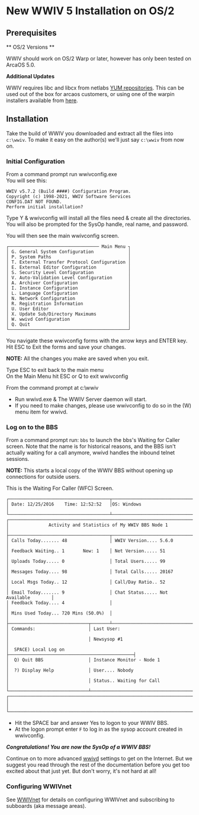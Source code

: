 # New WWIV 5 Installation on OS/2

## Prerequisites

** OS/2 Versions **

WWIV should work on OS/2 Warp or later, however has only been tested on 
ArcaOS 5.0.

**Additional Updates**

WWIV requires libc and libcx from netlabs 
[YUM repositories](https://trac.netlabs.org/rpm). This can be used out of the
box for arcaos customers, or using one of the warpin installers available 
from [here](https://trac.netlabs.org/rpm).


## Installation

Take the build of WWIV you downloaded and extract all the files 
into ```c:\wwiv```. To make it easy on the author(s) we'll 
just say ```c:\wwiv``` from now on.

### Initial Configuration
From a command prompt run wwivconfig.exe  
You will see this:  

    WWIV v5.7.2 (Build ####) Configuration Program.
    Copyright (c) 1998-2021, WWIV Software Services
    CONFIG.DAT NOT FOUND.
    Perform initial installation?

Type Y & wwivconfig will install all the files need & create all the directories. You will also be prompted for the SysOp handle, real name, and password.

You will then see the main wwivconfig screen.

    ┌────────────────────────────────── Main Menu ┐
    │ G. General System Configuration             │
    │ P. System Paths                             │
    │ T. External Transfer Protocol Configuration │
    │ E. External Editor Configuration            │
    │ S. Security Level Configuration             │
    │ V. Auto-Validation Level Configuration      │
    │ A. Archiver Configuration                   │
    │ I. Instance Configuration                   │
    │ L. Language Configuration                   │
    │ N. Network Configuration                    │
    │ R. Registration Information                 │
    │ U. User Editor                              │
    │ X. Update Sub/Directory Maximums            │
    │ W. wwivd Configuration                      │
    │ Q. Quit                                     │
    └─────────────────────────────────────────────┘


You navigate these wwivconfig forms with the arrow keys and ENTER key.
Hit ESC to Exit the forms and save your changes.  

**NOTE:** All the changes you make are saved when you exit.  

Type ESC to exit back to the main menu  
On the Main Menu hit ESC or Q to exit wwivconfig

From the command prompt at c:\wwiv  

* Run wwivd.exe & The WWIV Server daemon will start.
* If you need to make changes, please use wwivconfig to do so in the (W)
  menu item for wwivd.

### Log on to the BBS

From a command prompt run: ```bbs``` to launch the bbs's Waiting for Caller
screen.  Note that the name is for historical reasons, and the BBS isn't 
actually waiting for a call anymore, wwivd handles the inbound telnet sessions.

**NOTE:** This starts a local copy of the WWIV BBS without opening up 
connections for outside users.

This is the Waiting For Caller (WFC) Screen.

```
┌──────────────────────────────────────┬───────────────────────────────────────┐
│ Date: 12/25/2016    Time: 12:52:52   │OS: Windows                            │
└──────────────────────────────────────┴───────────────────────────────────────┘
┌──────────────────────────────────────────────────────────────────────────────┐
│               Activity and Statistics of My WWIV BBS Node 1                  │
├──────────────────────────────────────┬───────────────────────────────────────┤
│ Calls Today....... 48                │ WWIV Version.... 5.6.0                │
│ Feedback Waiting.. 1       New: 1    │ Net Version..... 51                   │
│ Uploads Today..... 0                 │ Total Users..... 99                   │
│ Messages Today.... 98                │ Total Calls..... 20167                │
│ Local Msgs Today.. 12                │ Call/Day Ratio.. 52                   │
│ Email Today....... 9                 │ Chat Status..... Not Available        │
│ Feedback Today.... 4                 │                                       │
│ Mins Used Today... 720 Mins (50.0%)  │                                       │
├──────────────────────────────┬───────┴───────────────────────────────────────┤
│ Commands:                    │ Last User:                                    │
│                              │ Newsysop #1                                   │
│  SPACE) Local Log on         ├───────────────────────────────────────────────┤
│  Q) Quit BBS                 │ Instance Monitor - Node 1                     │
│  ?) Display Help             │ User.... Nobody                               │
│                              │ Status.. Waiting for Call                     │
└──────────────────────────────┴───────────────────────────────────────────────┘
┌──────────────────────────────────────────────────────────────────────────────┐
│                                                                              │
└──────────────────────────────────────────────────────────────────────────────┘
```

* Hit the SPACE bar and answer Yes to logon to your WWIV BBS.  
* At the logon prompt enter ```F``` to log in as the sysop account created
  in wwivconfig.

_**Congratulations! You are now the SysOp of a WWIV BBS!**_

Continue on to more advanced [wwivd](../conn/telnet.md) settings 
to get on the Internet. But we suggest you read through the rest of the 
documentation before you get too excited about that just yet. But don't worry, 
it's not hard at all!

### Configuring WWIVnet 
See [WWIVnet](../network/wwivnet.md) for details on configuring WWIVnet and 
subscribing to subboards (aka message areas).
